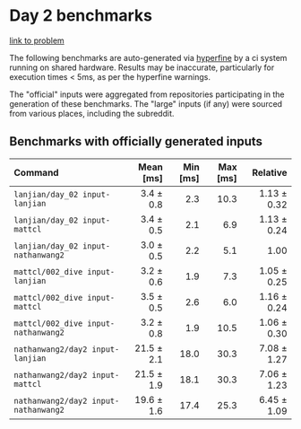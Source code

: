 # Day 2 benchmarks

[link to problem](http://adventofcode.com/2021/day/2)

The following benchmarks are auto-generated via [hyperfine](https://github.com/sharkdp/hyperfine) by a ci system running on shared hardware. Results may be inaccurate, particularly for execution times < 5ms, as per the hyperfine warnings.

The "official" inputs were aggregated from repositories participating in the generation of these benchmarks. The "large" inputs (if any) were sourced from various places, including the subreddit.

## Benchmarks with officially generated inputs
| Command | Mean [ms] | Min [ms] | Max [ms] | Relative |
|:---|---:|---:|---:|---:|
| `lanjian/day_02 input-lanjian` | 3.4 ± 0.8 | 2.3 | 10.3 | 1.13 ± 0.32 |
| `lanjian/day_02 input-mattcl` | 3.4 ± 0.5 | 2.1 | 6.9 | 1.13 ± 0.24 |
| `lanjian/day_02 input-nathanwang2` | 3.0 ± 0.5 | 2.2 | 5.1 | 1.00 |
| `mattcl/002_dive input-lanjian` | 3.2 ± 0.6 | 1.9 | 7.3 | 1.05 ± 0.25 |
| `mattcl/002_dive input-mattcl` | 3.5 ± 0.5 | 2.6 | 6.0 | 1.16 ± 0.24 |
| `mattcl/002_dive input-nathanwang2` | 3.2 ± 0.8 | 1.9 | 10.5 | 1.06 ± 0.30 |
| `nathanwang2/day2 input-lanjian` | 21.5 ± 2.1 | 18.0 | 30.3 | 7.08 ± 1.27 |
| `nathanwang2/day2 input-mattcl` | 21.5 ± 1.9 | 18.1 | 30.3 | 7.06 ± 1.23 |
| `nathanwang2/day2 input-nathanwang2` | 19.6 ± 1.6 | 17.4 | 25.3 | 6.45 ± 1.09 |
